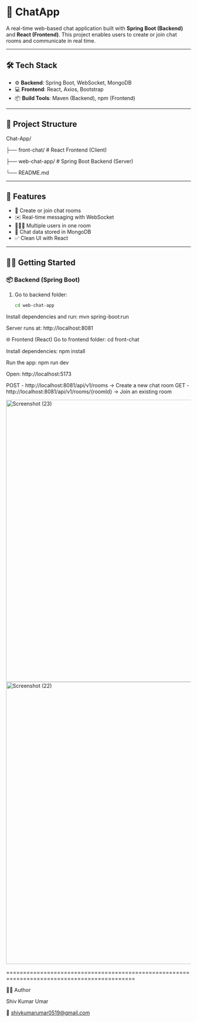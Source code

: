 # 💬 ChatApp

A real-time web-based chat application built with **Spring Boot (Backend)** and **React (Frontend)**. This project enables users to create or join chat rooms and communicate in real time.

---

## 🛠 Tech Stack

- ⚙️ **Backend**: Spring Boot, WebSocket, MongoDB  
- 💻 **Frontend**: React, Axios, Bootstrap  
- 📦 **Build Tools**: Maven (Backend), npm (Frontend)

---

## 📁 Project Structure

Chat-App/

├── front-chat/ # React Frontend (Client)

├── web-chat-app/ # Spring Boot Backend (Server)

└── README.md


---

## 🚀 Features

- 🔐 Create or join chat rooms  
- ✉️ Real-time messaging with WebSocket  
- 🧑‍🤝‍🧑 Multiple users in one room  
- 💾 Chat data stored in MongoDB  
- ✅ Clean UI with React

---

## 🧑‍💻 Getting Started

### 📦 Backend (Spring Boot)

1. Go to backend folder:
   ```bash
   cd web-chat-app


Install dependencies and run:
mvn spring-boot:run


Server runs at:
http://localhost:8081


🌐 Frontend (React)
Go to frontend folder:
cd front-chat

Install dependencies:
npm install

Run the app:
npm run dev

Open:
http://localhost:5173


POST - http://localhost:8081/api/v1/rooms → Create a new chat room
GET - http://localhost:8081/api/v1/rooms/{roomId} → Join an existing room


<img width="1366" height="768" alt="Screenshot (23)" src="https://github.com/user-attachments/assets/01050ef9-4fbc-40aa-847d-5ce4e8728e46" />


<img width="1366" height="768" alt="Screenshot (22)" src="https://github.com/user-attachments/assets/7356e5df-8e20-4c39-8e4a-b10fa5bb1935" />

============================================================================================

🙋‍♂️ Author

Shiv Kumar Umar

📧 shivkumarumar0519@gmail.com
